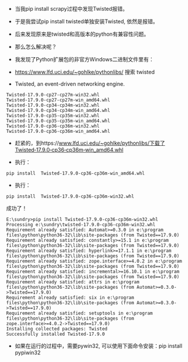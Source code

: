- 当我pip install scrapy过程中发现Twisted报错。

- 于是我尝试pip install twisted单独安装Twisted, 依然是报错。

- 后来发现原来是twisted和高版本的python有兼容性问题。

- 那么怎么解决呢？

- 我发现了Python扩展包的非官方Windows二进制文件里有：
- https://www.lfd.uci.edu/~gohlke/pythonlibs/ 搜索 twisted
- Twisted, an event-driven networking engine.
```
Twisted‑17.9.0‑cp27‑cp27m‑win32.whl
Twisted‑17.9.0‑cp27‑cp27m‑win_amd64.whl
Twisted‑17.9.0‑cp34‑cp34m‑win32.whl
Twisted‑17.9.0‑cp34‑cp34m‑win_amd64.whl
Twisted‑17.9.0‑cp35‑cp35m‑win32.whl
Twisted‑17.9.0‑cp35‑cp35m‑win_amd64.whl
Twisted‑17.9.0‑cp36‑cp36m‑win32.whl
Twisted‑17.9.0‑cp36‑cp36m‑win_amd64.whl
```
- 赶紧的，到https://www.lfd.uci.edu/~gohlke/pythonlibs/下载了Twisted‑17.9.0‑cp36‑cp36m‑win_amd64.whl

- 执行：
```
pip install  Twisted‑17.9.0‑cp36‑cp36m‑win_amd64.whl
```
- 执行：
```
pip install  Twisted‑17.9.0‑cp36‑cp36m‑win32.whl
```
成功了！
```
E:\sundry>pip install Twisted-17.9.0-cp36-cp36m-win32.whl
Processing e:\sundry\twisted-17.9.0-cp36-cp36m-win32.whl
Requirement already satisfied: Automat>=0.3.0 in e:\program files\python\python36-32\lib\site-packages (from Twisted==17.9.0)
Requirement already satisfied: constantly>=15.1 in e:\program files\python\python36-32\lib\site-packages (from Twisted==17.9.0)
Requirement already satisfied: hyperlink>=17.1.1 in e:\program files\python\python36-32\lib\site-packages (from Twisted==17.9.0)
Requirement already satisfied: zope.interface>=4.0.2 in e:\program files\python\python36-32\lib\site-packages (from Twisted==17.9.0)
Requirement already satisfied: incremental>=16.10.1 in e:\program files\python\python36-32\lib\site-packages (from Twisted==17.9.0)
Requirement already satisfied: attrs in e:\program files\python\python36-32\lib\site-packages (from Automat>=0.3.0->Twisted==17.9.0)
Requirement already satisfied: six in e:\program files\python\python36-32\lib\site-packages (from Automat>=0.3.0->Twisted==17.9.0)
Requirement already satisfied: setuptools in e:\program files\python\python36-32\lib\site-packages (from zope.interface>=4.0.2->Twisted==17.9.0)
Installing collected packages: Twisted
Successfully installed Twisted-17.9.0
```

- 如果在运行的过程中，需要pywin32, 可以使用下面命令安装：pip install pypiwin32
